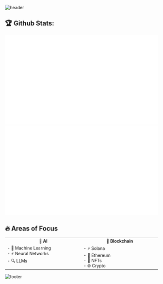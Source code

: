 <!-- https://github.com/jstrieb/github-stats -->
<!-- https://github.com/gleich/profile_stack -->
<!-- https://github.com/abhisheknaiidu/awesome-github-profile-readme#github-actions- -->

<!-- https://github.com/kyechan99/capsule-render -->
<!-- https://github.com/jstrieb/github-stats -->
<!-- https://github.com/gleich/profile_stack -->
<!-- https://github.com/abhisheknaiidu/awesome-github-profile-readme#github-actions- -->

<!-- https://github.com/kyechan99/capsule-render -->
<!-- https://github.com/jstrieb/github-stats -->
<!-- https://github.com/gleich/profile_stack -->
<!-- https://github.com/abhisheknaiidu/awesome-github-profile-readme#github-actions- -->

<!-- https://github.com/kyechan99/capsule-render -->
![header](https://capsule-render.vercel.app/api?type=waving&color=0:FF4F9A,100:FFCC33&height=250&section=header&text=Emerging%20Tech%20Sofware%20Developer&fontSize=40)
<!--## Github Contributions:
![snake gif](https://github.com/jrocca82/jrocca82/blob/output/github-contribution-grid-snake.svg)-->

## 🏆 Github Stats:

<div align="center">
<img src="https://github.com/jrocca82/git-profile/blob/master/generated/overview.svg" />
<img src="https://github.com/jrocca82/git-profile/blob/master/generated/languages.svg" />
</div>

## 🔥 Areas of Focus

<div align="center">
  <table>
    <tr>
      <td align="center" valign="top" width="250"><strong>🤖 AI</strong></td>
      <td align="center" valign="top" width="250"><strong>🔗 Blockchain</strong></td>
    </tr>
    <tr>
      <td valign="top" width="250">
        - 🧠 Machine Learning <br>
        - ⚡ Neural Networks <br>
        - 🔍 LLMs
      </td>
      <td valign="top" width="250">
        - ⚡ Solana <br>
        - 💎 Ethereum <br>
        - 🎨 NFTs <br>
        - 🌐 Crypto
      </td>
    </tr>
  </table>
</div>

![footer](https://capsule-render.vercel.app/api?section=footer&type=waving&color=0:FF4F9A,100:FFCC33)
